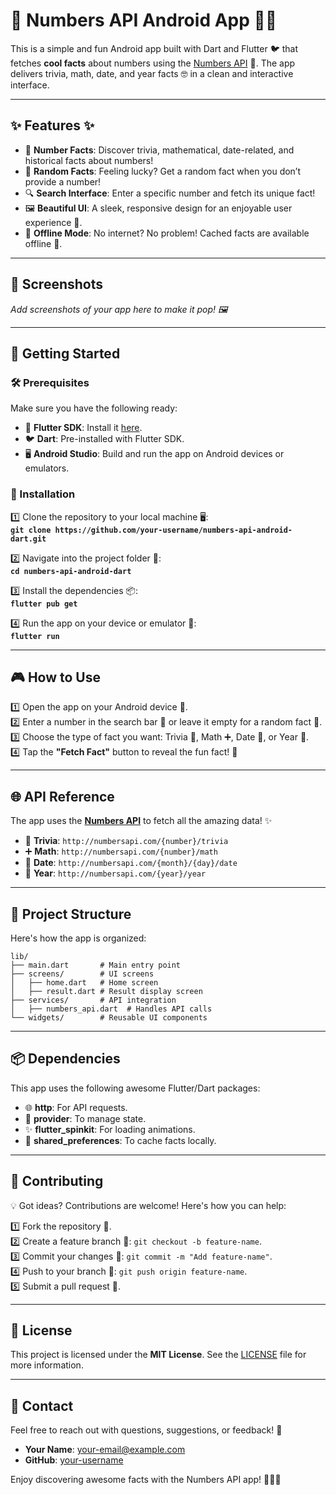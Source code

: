 # 🎉 Numbers API Android App 📱✨  

This is a simple and fun Android app built with Dart and Flutter 🐦 that fetches **cool facts** about numbers using the [Numbers API](http://numbersapi.com) 🌟. The app delivers trivia, math, date, and year facts 🤓 in a clean and interactive interface.  

---

## ✨ Features ✨  

- 🔢 **Number Facts**: Discover trivia, mathematical, date-related, and historical facts about numbers!  
- 🎲 **Random Facts**: Feeling lucky? Get a random fact when you don’t provide a number!  
- 🔍 **Search Interface**: Enter a specific number and fetch its unique fact!  
- 🖼️ **Beautiful UI**: A sleek, responsive design for an enjoyable user experience 💖.  
- 📶 **Offline Mode**: No internet? No problem! Cached facts are available offline 🚀.  

---

## 📸 Screenshots  

*Add screenshots of your app here to make it pop! 🖼️*  

---

## 🚀 Getting Started  

### 🛠️ Prerequisites  

Make sure you have the following ready:  
- 🌟 **Flutter SDK**: Install it [here](https://flutter.dev/docs/get-started/install).  
- 🐦 **Dart**: Pre-installed with Flutter SDK.  
- 🖥️ **Android Studio**: Build and run the app on Android devices or emulators.  

### 🔧 Installation  

1️⃣ Clone the repository to your local machine 🖥️:  
**`git clone https://github.com/your-username/numbers-api-android-dart.git`**  

2️⃣ Navigate into the project folder 📂:  
**`cd numbers-api-android-dart`**  

3️⃣ Install the dependencies 📦:  
**`flutter pub get`**  

4️⃣ Run the app on your device or emulator 📱:  
**`flutter run`**  

---

## 🎮 How to Use  

1️⃣ Open the app on your Android device 📱.  
2️⃣ Enter a number in the search bar 🔢 or leave it empty for a random fact 🎲.  
3️⃣ Choose the type of fact you want: Trivia 🧠, Math ➕, Date 📅, or Year 📜.  
4️⃣ Tap the **"Fetch Fact"** button to reveal the fun fact! 🎉  

---

## 🌐 API Reference  

The app uses the **[Numbers API](http://numbersapi.com)** to fetch all the amazing data! ✨  

- 🎯 **Trivia**: `http://numbersapi.com/{number}/trivia`  
- ➕ **Math**: `http://numbersapi.com/{number}/math`  
- 📅 **Date**: `http://numbersapi.com/{month}/{day}/date`  
- 📜 **Year**: `http://numbersapi.com/{year}/year`  

---

## 📂 Project Structure  

Here's how the app is organized:  

```
lib/  
├── main.dart       # Main entry point  
├── screens/        # UI screens  
│   ├── home.dart   # Home screen  
│   ├── result.dart # Result display screen  
├── services/       # API integration  
│   ├── numbers_api.dart  # Handles API calls  
└── widgets/        # Reusable UI components  
```

---

## 📦 Dependencies  

This app uses the following awesome Flutter/Dart packages:  

- 🌐 **http**: For API requests.  
- 🔄 **provider**: To manage state.  
- ✨ **flutter_spinkit**: For loading animations.  
- 💾 **shared_preferences**: To cache facts locally.  

---

## 🤝 Contributing  

💡 Got ideas? Contributions are welcome! Here's how you can help:  

1️⃣ Fork the repository 🍴.  
2️⃣ Create a feature branch 🔧: `git checkout -b feature-name`.  
3️⃣ Commit your changes 💾: `git commit -m "Add feature-name"`.  
4️⃣ Push to your branch 🚀: `git push origin feature-name`.  
5️⃣ Submit a pull request 🔁.  

---

## 📝 License  

This project is licensed under the **MIT License**. See the [LICENSE](LICENSE) file for more information.  

---

## 📧 Contact  

Feel free to reach out with questions, suggestions, or feedback! 💌  

- **Your Name**: your-email@example.com  
- **GitHub**: [your-username](https://github.com/your-username)  

Enjoy discovering awesome facts with the Numbers API app! 🎉📱✨
